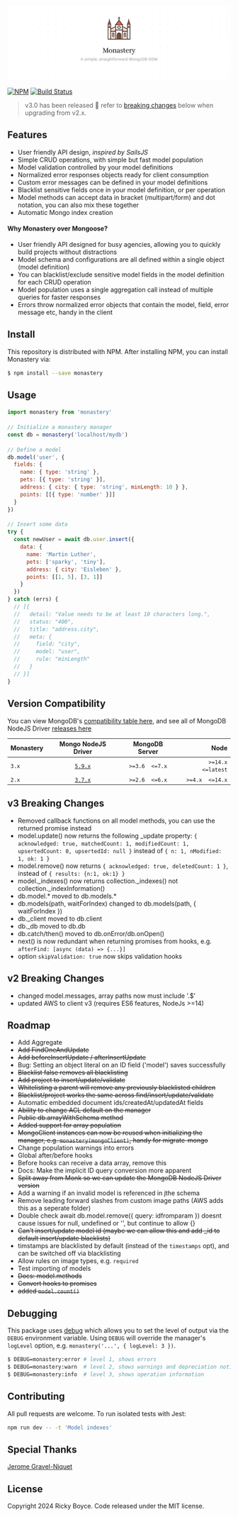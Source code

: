 ![](./assets/imgs/monastery.jpg)

[![NPM](https://img.shields.io/npm/v/monastery.svg)](https://www.npmjs.com/package/monastery) [![Build Status](https://travis-ci.com/boycce/monastery.svg?branch=master)](https://app.travis-ci.com/github/boycce/monastery)

> v3.0 has been released 🎉 refer to [breaking changes](#v3-breaking-changes) below when upgrading from v2.x.

## Features

* User friendly API design, *inspired by SailsJS*
* Simple CRUD operations, with simple but fast model population
* Model validation controlled by your model definitions
* Normalized error responses objects ready for client consumption
* Custom error messages can be defined in your model definitions
* Blacklist sensitive fields once in your model definition, or per operation
* Model methods can accept data in bracket (multipart/form) and dot notation, you can also mix these together
* Automatic Mongo index creation

#### Why Monastery over Mongoose?

* User friendly API designed for busy agencies, allowing you to quickly build projects without distractions
* Model schema and configurations are all defined within a single object (model definition)
* You can blacklist/exclude sensitive model fields in the model definition for each CRUD operation
* Model population uses a single aggregation call instead of multiple queries for faster responses
* Errors throw normalized error objects that contain the model, field, error message etc, handy in the client

## Install

This repository is distributed with NPM. After installing NPM, you can install Monastery via:

```bash
$ npm install --save monastery
```

## Usage

```javascript
import monastery from 'monastery'

// Initialize a monastery manager
const db = monastery('localhost/mydb')

// Define a model
db.model('user', {
  fields: {
    name: { type: 'string' },
    pets: [{ type: 'string' }],
    address: { city: { type: 'string', minLength: 10 } },
    points: [[{ type: 'number' }]]
  }
})

// Insert some data
try {
  const newUser = await db.user.insert({
    data: {
      name: 'Martin Luther',
      pets: ['sparky', 'tiny'],
      address: { city: 'Eisleben' },
      points: [[1, 5], [3, 1]]
    }
  })
} catch (errs) {
  // [{
  //   detail: "Value needs to be at least 10 characters long.",
  //   status: "400",
  //   title: "address.city",
  //   meta: {
  //     field: "city",
  //     model: "user",
  //     rule: "minLength"
  //   }
  // }]
}
```
## Version Compatibility

You can view MongoDB's [compatibility table here](https://www.mongodb.com/docs/drivers/node/current/compatibility/), and see all of MongoDB NodeJS Driver [releases here](https://mongodb.github.io/node-mongodb-native/)

| Monastery            | Mongo NodeJS Driver | MongoDB Server    | Node                |
| :------------------- | :-----------------: | :---------------: | ------------------: |
| `3.x` | [`5.9.x`](https://mongodb.github.io/node-mongodb-native/5.9/) | `>=3.6  <=7.x` | `>=14.x <=latest` |
| `2.x` | [`3.7.x`](https://mongodb.github.io/node-mongodb-native/3.7/api/) | `>=2.6  <=6.x` | `>=4.x  <=14.x` |


## v3 Breaking Changes

  - Removed callback functions on all model methods, you can use the returned promise instead
  - model.update() now returns the following _update property: `{ acknowledged: true, matchedCount: 1, modifiedCount: 1, upsertedCount: 0, upsertedId: null }` instead of `{ n: 1, nModified: 1, ok: 1 }`
  - model.remove() now returns `{ acknowledged: true, deletedCount: 1 }`, instead of `{ results: {n:1, ok:1} }`
  - model._indexes() now returns collection._indexes() not collection._indexInformation()
  - db.model.* moved to db.models.*
  - db.models(path, waitForIndex) changed to db.models(path, { waitForIndex })
  - db._client moved to db.client
  - db._db moved to db.db
  - db.catch/then() moved to db.onError/db.onOpen()
  - next() is now redundant when returning promises from hooks, e.g. `afterFind: [async (data) => {...}]`
  - option `skipValidation: true` now skips validation hooks 

## v2 Breaking Changes

  - changed model.messages, array paths now must include '.$'
  - updated AWS to client v3 (requires ES6 features, NodeJs >=14)

## Roadmap

- Add Aggregate
- ~~Add FindOneAndUpdate~~
- ~~Add beforeInsertUpdate / afterInsertUpdate~~
- Bug: Setting an object literal on an ID field ('model') saves successfully
- ~~Blacklist false removes all blacklisting~~
- ~~Add project to insert/update/validate~~
- ~~Whitelisting a parent will remove any previously blacklisted children~~
- ~~Blacklist/project works the same across find/insert/update/validate~~
- Automatic embedded document ids/createdAt/updatedAt fields
- ~~Ability to change ACL default on the manager~~
- ~~Public db.arrayWithSchema method~~
- ~~Added support for array population~~
- ~~MongoClient instances can now be reused when initializing the manager, e.g. `monastery(mongoClient)`, handy for migrate-mongo~~
- Change population warnings into errors
- Global after/before hooks
- Before hooks can receive a data array, remove this
- Docs: Make the implicit ID query conversion more apparent
- ~~Split away from Monk so we can update the MongoDB NodeJS Driver version~~
- Add a warning if an invalid model is referenced in jthe schema
- Remove leading forward slashes from custom image paths (AWS adds this as a seperate folder)
- Double check await db.model.remove({ query: idfromparam }) doesnt cause issues for null, undefined or '', but continue to allow {}
- ~~Can't insert/update model id (maybe we can allow this and add _id to default insert/update blacklists)~~
- timstamps are blacklisted by default (instead of the `timestamps` opt), and can be switched off via blacklisting
- Allow rules on image types, e.g. `required`
- Test importing of models
- ~~Docs: model.methods~~
- ~~Convert hooks to promises~~
- ~~added `model.count()`~~

## Debugging

This package uses [debug](https://github.com/visionmedia/debug) which allows you to set the level of output via the `DEBUG` environment variable. Using `DEBUG` will override the manager's `logLevel` option, e.g. `monastery('...', { logLevel: 3 })`.

```bash
$ DEBUG=monastery:error # level 1, shows errors
$ DEBUG=monastery:warn  # level 2, shows warnings and depreciation notices
$ DEBUG=monastery:info  # level 3, shows operation information
```

## Contributing

All pull requests are welcome. To run isolated tests with Jest:

```bash
npm run dev -- -t 'Model indexes'
```

## Special Thanks

[Jerome Gravel-Niquet](https://github.com/jeromegn)

## License

Copyright 2024 Ricky Boyce. Code released under the MIT license.

